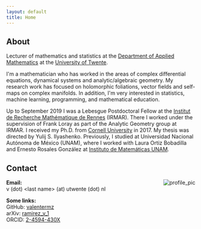 ```yaml
---
layout: default
title: Home
---
```


<meta http-equiv="Content-Type" content="text/html; charset=utf-8"/>  <!-- For correct rendering with Emacs -->


## About

Lecturer of mathematics and statistics at the [Department of Applied Mathematics](https://www.utwente.nl/en/eemcs/damut/) at the [University of Twente](https://www.utwente.nl/).

I'm a mathematician who has worked in the areas of complex differential equations, dynamical systems and analytic/algebraic geometry. My research work has focused on holomorphic foliations, vector fields and self-maps on complex manifolds. In addition, I'm very interested in statistics, machine learning, programming, and mathematical education.

Up to September 2019 I was a Lebesgue Postdoctoral Fellow at the [Institut de Recherche Mathématique de Rennes](http://irmar.univ-rennes1.fr/) (IRMAR). There I worked under the supervision of Frank Loray as part of the Analytic Geometry group at IRMAR. I received my Ph.D. from [Cornell University](http://www.math.cornell.edu) in 2017. My thesis was directed by Yulij S. Ilyashenko. Previously, I studied at Universidad Nacional Autónoma de México (UNAM), where I worked with Laura Ortiz Bobadilla and Ernesto Rosales González at [Instituto de Matemáticas UNAM](http://www.matem.unam.mx/).


## Contact

<img src="{{ site.baseurl }}/images/valente.JPG" alt="profile_pic" style="float:right;max-width: 45%;
    height: auto;">

**Email:**  
v (dot) \<last name\> (at) utwente (dot) nl

**Some links:**  
GitHub: [valentermz](https://github.com/valentermz)  
arXiv: [ramirez_v_1](https://arxiv.org/a/ramirez_v_1)  
ORCID: [2-4594-430X](https://orcid.org/0000-0002-4594-430X)
<!-- ResearchGate: [Valente_Ramirez](https://www.researchgate.net/profile/Valente_Ramirez) -->

&nbsp;

&nbsp;
